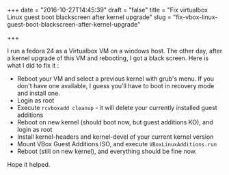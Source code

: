 +++
date = "2016-10-27T14:45:39"
draft = "false"
title = "Fix virtualbox Linux guest boot blackscreen after kernel upgrade"
slug = "fix-vbox-linux-guest-boot-blackscreen-after-kernel-upgrade"

+++

I run a fedora 24 as a Virtualbox VM on a windows host. The other day, after a kernel upgrade of this VM and rebooting, I got a black screen. Here is what I did to fix it :

* Reboot your VM and select a previous kernel with grub's menu. If you don't have one available, I guess you'll have to boot in recovery mode and install one.
* Login as root
* Execute `rcvboxadd cleanup` - it will delete your currently installed guest additions
* Reboot on new kernel (should boot now, but guest additions KO), and login as root
* Install kernel-headers and kernel-devel of your current kernel version
* Mount VBox Guest Additions ISO, and execute `VBoxLinuxAdditions.run`
* Reboot (still on new kernel), and everything should be fine now.

Hope it helped.

